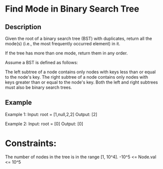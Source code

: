 #  Find Mode in Binary Search Tree
## Description

Given the root of a binary search tree (BST) with duplicates, return all the mode(s) (i.e., the most frequently occurred element) in it.

If the tree has more than one mode, return them in any order.

Assume a BST is defined as follows:

The left subtree of a node contains only nodes with keys less than or equal to the node's key.
The right subtree of a node contains only nodes with keys greater than or equal to the node's key.
Both the left and right subtrees must also be binary search trees.

## Example
Example 1:
Input: root = [1,null,2,2]
Output: [2]

Example 2:
Input: root = [0]
Output: [0]
 
# Constraints:
The number of nodes in the tree is in the range [1, 10^4].
-10^5 <= Node.val <= 10^5